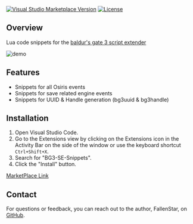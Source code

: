 [![Visual Studio Marketplace Version](https://img.shields.io/visual-studio-marketplace/v/FallenStar.bg3-se-snippets.svg)](https://marketplace.visualstudio.com/items?itemName=FallenStar.bg3-se-snippets)
[![License](https://img.shields.io/badge/license-MIT-blue.svg)](https://github.com/FallenStar08/bg3-se-snippets/blob/master/LICENSE)

## Overview

Lua code snippets for the [baldur's gate 3 script extender](https://github.com/Norbyte/bg3se)

![demo](https://github.com/FallenStar08/bg3-se-snippets/blob/master/.resources/BG3-Snippets-Demo.gif?raw=true)

## Features

- Snippets for all Osiris events
- Snippets for save related engine events
- Snippets for UUID & Handle generation (bg3uuid & bg3handle)

## Installation

1. Open Visual Studio Code.
2. Go to the Extensions view by clicking on the Extensions icon in the Activity Bar on the side of the window or use the keyboard shortcut `Ctrl+Shift+X`.
3. Search for "BG3-SE-Snippets".
4. Click the "Install" button.

[MarketPlace Link](https://marketplace.visualstudio.com/items?itemName=FallenStar.bg3-se-snippets)

## Contact

For questions or feedback, you can reach out to the author, FallenStar, on [GitHub](https://github.com/FallenStar08).